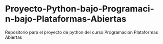 # Proyecto-Python-bajo-Programaci-n-bajo-Plataformas-Abiertas
Repositorio para el proyecto de python del curso Programación Plataformas Abiertas
